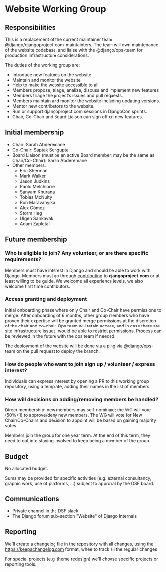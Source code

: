 # Website Working Group

## Responsibilities

This is a replacement of the current maintainer team @django/djangoproject-com-maintainters. The team will own maintenance of the website codebase, and liaise with the @django/ops-team for production infrastructure considerations.

The duties of the working group are:
- Introduce new features on the website
- Maintain and monitor the website 
- Help to make the website accessible to all
- Members propose, triage, analize, discuss and implement new features
- Members triage the project’s issues and pull requests.
- Members maintain and monitor the website including updating versions.
- Mentor new contributors to the website.
- Run or support djangoproject.com sessions in DjangoCon sprints.
- Chair, Co-Chair and Board Liaison can sign off on new features.

## Initial membership

- Chair: Sarah Abderemane
- Co-Chair: Saptak Sengupta
- Board Liaison (must be an active Board member; may be the same as Chair/Co-Chair): Sarah Abderemane
- Other members:
    - Eric Sherman
    - Mark Walker
    - Jason Judkins
    - Paolo Melchiorre
    - Sanyam Khurana
    - Tobias McNulty
    - Ron Maravanyika
    - Alex Gómez
    - Storm Heg
    - Ülgen Sarıkavak
    - Adam Zapletal

## Future membership

### Who is eligible to join? Any volunteer, or are there specific requirements?

Members must have interest in Django and should be able to work with Django. Members must go through [contributing](https://github.com/django/djangoproject.com/blob/main/README.rst) to **djangoproject.com** or at least willing to be guide. We welcome all experience levels, we also welcome first time contributors. 

### Access granting and deployment
Initial onboarding phase where only Chair and Co-Chair have permissions to merge. After onboarding of 6 months, other group members who have proven their expertise will be granted merge permissions at the discretion of the chair and co-chair. Ops team will retain access, and in case there are site infrastructure issues, would be able to restrict permissions. Process can be reviewed in the future with the ops team if needed.

The deployment of the website will be done via a ping via @django/ops-team on the pull request to deploy the branch.

### How do people who want to join sign up / volunteer / express interest?
Individuals can express interest by opening a PR to this working group repository, using a template, adding their names in the list of members.

### How will decisions on adding/removing members be handled?
Direct membership: new members may self-nominate; the WG will vote (50%+1) to approve/deny new members. The WG will vote for New Chair/Co-Chairs and decision to appoint will be based on gaining majority votes.

Members join the group for one year term. At the end of this term, they need to opt into staying involved to keep being a member of the group.

## Budget
No allocated budget.

Sums may be provided for specific activities (e.g. external consultancy, graphic work, use of platforms, ...) subject to approval by the DSF board.

## Communications
- Private channel in the DSF slack
- The Django forum sub-section "Website" of Django Internals

## Reporting

We'll create a changelog file in the repository with all changes, using the https://keepachangelog.com format, whee to track all the regular changes 

For special projects (e.g. theme redesign) we'll choose specific projects or reporting tools.
